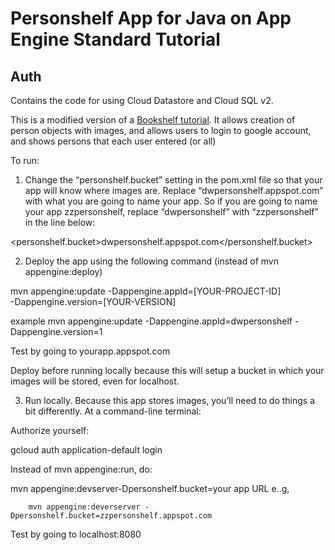 # Personshelf App for Java on App Engine Standard Tutorial 
## Auth

Contains the code for using Cloud Datastore and Cloud SQL v2.

This is a modified version of a [Bookshelf tutorial](https://cloud.google.com/java/getting-started/tutorial-app). It
allows creation of person objects with images, and allows users to login to google account,
and shows persons that each user entered (or all)

To run:

1. Change the “personshelf.bucket” setting in the pom.xml file so that your app will know where images are. Replace “dwpersonshelf.appspot.com” with what you are going to name your app. So if you are going to name your app zzpersonshelf, replace “dwpersonshelf” with “zzpersonshelf” in the line below: 

<personshelf.bucket>dwpersonshelf.appspot.com</personshelf.bucket> <!-- eg project-id.appspot.com -->

2. Deploy the app using the following command (instead of mvn appengine:deploy)

  mvn appengine:update -Dappengine.appId=[YOUR-PROJECT-ID]    
  -Dappengine.version=[YOUR-VERSION]

example
mvn appengine:update -Dappengine.appId=dwpersonshelf -Dappengine.version=1

Test by going to yourapp.appspot.com

Deploy before running locally because this will setup a bucket in which your images will be stored, even
for localhost.


3. Run locally. Because this app stores images, you’ll need to do things a bit differently. At a command-line terminal:


Authorize yourself:


gcloud auth application-default login


Instead of mvn appengine:run, do:

mvn appengine:devserver-Dpersonshelf.bucket=your app URL  e..g,

		mvn appengine:deverserver -Dpersonshelf.bucket=zzpersonshelf.appspot.com

Test by going to localhost:8080

